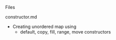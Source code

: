 Files

constructor.md
  - Creating unordered map using 
    - default, copy, fill, range, move constructors
    
    
